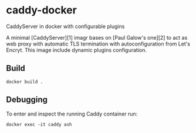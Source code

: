 # caddy-docker
CaddyServer in docker with configurable plugins

A minimal [CaddyServer][1] imagr bases on [Paul Galow's one][2] to act as web proxy with automatic TLS termination with autoconfiguration from Let's Encryt.
This image include dynamic plugins configuration.

## Build
```
docker build .
```

## Debugging

To enter and inspect the running Caddy container run:
```
docker exec -it caddy ash
```

